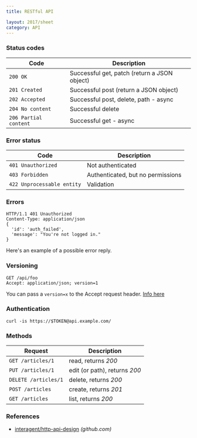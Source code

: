 ```yaml
---
title: RESTful API

layout: 2017/sheet
category: API
---
```


### Status codes

| Code                  | Description                                  |
| --------------------- | -------------------------------------------- |
| `200 OK`              | Successful get, patch (return a JSON object) |
| `201 Created`         | Successful post (return a JSON object)       |
| `202 Accepted`        | Successful post, delete, path - async        |
| `204 No content`      | Successful delete                            |
| `206 Partial content` | Successful get - async                       |

### Error status

| Code                       | Description                       |
| -------------------------- | --------------------------------- |
| `401 Unauthorized`         | Not authenticated                 |
| `403 Forbidden`            | Authenticated, but no permissions |
| `422 Unprocessable entity` | Validation                        |

### Errors

```
HTTP/1.1 401 Unauthorized
Content-Type: application/json
{
  'id': 'auth_failed',
  'message': "You're not logged in."
}
```

Here's an example of a possible error reply.

### Versioning

```
GET /api/foo
Accept: application/json; version=1
```

You can pass a `version=x` to the Accept request header. [Info here](https://github.com/interagent/http-api-design#version-with-accepts-header)

### Authentication

```
curl -is https://$TOKEN@api.example.com/
```

### Methods

| Request              | Description                   |
| -------------------- | ----------------------------- |
| `GET /articles/1`    | read, returns _200_           |
| `PUT /articles/1`    | edit (or path), returns _200_ |
| `DELETE /articles/1` | delete, returns _200_         |
| `POST /articles`     | create, returns _201_         |
| `GET /articles`      | list, returns _200_           |

### References

* [interagent/http-api-design](https://github.com/interagent/http-api-design) _(github.com)_
